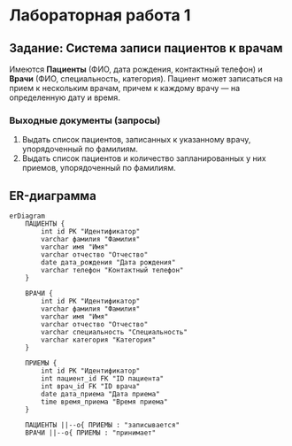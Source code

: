 # Лабораторная работа 1

## Задание: Система записи пациентов к врачам

Имеются **Пациенты** (ФИО, дата рождения, контактный телефон) и **Врачи** (ФИО, специальность, категория). Пациент может записаться на прием к нескольким врачам, причем к каждому врачу — на определенную дату и время.

### Выходные документы (запросы)
1. Выдать список пациентов, записанных к указанному врачу, упорядоченный по фамилиям.
2. Выдать список пациентов и количество запланированных у них приемов, упорядоченный по фамилиям.

## ER-диаграмма

```mermaid
erDiagram
    ПАЦИЕНТЫ {
        int id PK "Идентификатор"
        varchar фамилия "Фамилия"
        varchar имя "Имя"
        varchar отчество "Отчество"
        date дата_рождения "Дата рождения"
        varchar телефон "Контактный телефон"
    }
    
    ВРАЧИ {
        int id PK "Идентификатор"
        varchar фамилия "Фамилия"
        varchar имя "Имя"
        varchar отчество "Отчество"
        varchar специальность "Специальность"
        varchar категория "Категория"
    }
    
    ПРИЕМЫ {
        int id PK "Идентификатор"
        int пациент_id FK "ID пациента"
        int врач_id FK "ID врача"
        date дата_приема "Дата приема"
        time время_приема "Время приема"
    }

    ПАЦИЕНТЫ ||--o{ ПРИЕМЫ : "записывается"
    ВРАЧИ ||--o{ ПРИЕМЫ : "принимает"
